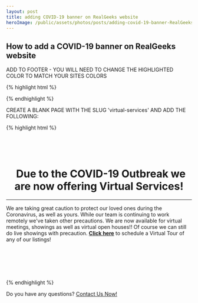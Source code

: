 ```yaml
---
layout: post
title: adding COVID-19 banner on RealGeeks website
heroImage: /public/assets/photos/posts/adding-covid-19-banner-RealGeeks-website/covid-19-banner-min.png
---
```


<h2>How to add a COVID-19 banner on RealGeeks website</h2>

<p>ADD TO FOOTER - YOU WILL NEED TO CHANGE THE HIGHLIGHTED COLOR TO MATCH YOUR SITES COLORS</p>

{% highlight html %}
<script>// <![CDATA[
document.addEventListener("DOMContentLoaded", function(event) {
document.write("<style>.miranda-wrapper{margin-top:50px;}nav.top-nav{top:50px !important;}.alert-banner{position:fixed; height:50px; background:#173863; width:100%; top:0; text-align:center; z-index:100;}.alert-banner a.info { background-color: #c61130; color:#fff; font-size: 24px; padding: 8px 30px; border-radius:4px; border:none; box-shadow: 0 2px 7px -4px #000; margin:0 20px; width:220px; height:43px;} .alert-banner a.info:focus { background-color: #c61130; border:none; } .alert-banner a.info:hover { background-color: #CC1433; color: #fff; transform: scale(1.1); transition: all ease 500ms;} .alert-banner p {font-size:18px; color:#fff; margin-top:10px;}.alert-banner a {color:#fff; text-decoration:underline; font-weight:bold; font-size:18px; padding:0 10px;}.alert-banner a:hover {color:#e6e6e6;}@media only screen and (max-width: 46em) and (min-width: 450px) {nav.top-nav{top:60px !important;}}@media only screen and (max-width: 46em){.miranda-wrapper{margin-top:60px;}.alert-banner{height:60px;}.alert-banner p {font-size:18px; line-height:1.2; margin-top:5px;}}@media only screen and (max-width: 450px){nav.top-nav{top:0 !important;}}</style>");

$bannertext = ' <div class="alert-banner"><p><i style="padding-right:10px;" class="fa fa-exclamation-triangle"></i> Due to the COVID-19 Outbreak we are now offering Virtual Services! <a href="/virtual-services/">Learn&nbsp;More</a></p></div> ';

$('.miranda-wrapper').before($bannertext);
});
// ]]></script>
{% endhighlight %}


CREATE A BLANK PAGE WITH THE SLUG 'virtual-services' AND ADD THE FOLLOWING:

{% highlight html %}
<div style="margin-top: 100px; margin-bottom: 100px;">
<h1 style="text-align: center;"><span class="fa fa-exclamation-triangle" style="padding-right: 10px;"></span> Due to the COVID-19 Outbreak we are now offering Virtual&nbsp;Services!</h1>
<hr>
<p>We are taking great caution to protect our loved ones during the Coronavirus, as well as yours. While our team is continuing to work remotely we've taken other precautions. We are now available for virtual meetings, showings as well as virtual open houses!! Of course we can still do live showings with precaution. <strong><a class="popup" href="/member/contact/" data-property="VIRTUAL SERVICES">Click here</a></strong> to schedule a Virtual Tour of any of our listings!</p>
</div>
{% endhighlight %}

<p>Do you have any questions? <a href="/contact-rauof/">Contact Us Now!</a></p>
